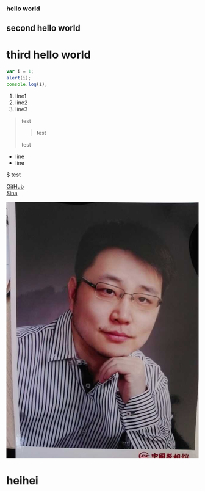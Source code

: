 ### hello world
## second hello world
# third hello world

```js
var i = 1;
alert(i);
console.log(i);
```

1. line1
2. line2
1. line3


> test  
>> test  
>
> test

 * line
 * line

 $ test  

[GitHub](http://github.com)  
[Sina](http://www.sina.com)  

![my image](IMG_3583.JPG)  
# heihei  